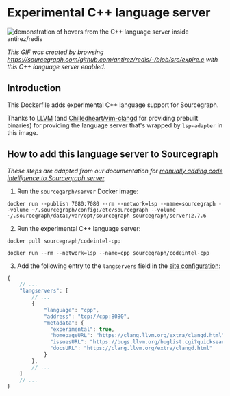 # Experimental C++ language server 

![demonstration of hovers from the C++ language server inside antirez/redis](https://cl.ly/0f401u080U3S/Screen%20Recording%202018-04-30%20at%2012.21%20pm.gif)

*This GIF was created by browsing https://sourcegraph.com/github.com/antirez/redis/-/blob/src/expire.c with this C++ language server enabled.*

## Introduction

This Dockerfile adds experimental C++ language support for Sourcegraph. 

Thanks to [LLVM](https://clang.llvm.org/extra/clangd.html) (and [Chilledheart/vim-clangd](https://github.com/Chilledheart/vim-clangd) for providing prebuilt binaries) for providing the language server that's wrapped by `lsp-adapter` in this image.

## How to add this language server to Sourcegraph

*These steps are adapted from our documentation for [manually adding code intelligence to Sourcegraph server](https://about.sourcegraph.com/docs/code-intelligence/install-manual/).*

1. Run the `sourcegarph/server` Docker image: 

```shell
docker run --publish 7080:7080 --rm --network=lsp --name=sourcegraph --volume ~/.sourcegraph/config:/etc/sourcegraph --volume ~/.sourcegraph/data:/var/opt/sourcegraph sourcegraph/server:2.7.6
```

2. Run the experimental C++ language server:

  ```shell
  docker pull sourcegraph/codeintel-cpp

  docker run --rm --network=lsp --name=cpp sourcegraph/codeintel-cpp
  ```

3. Add the following entry to the `langservers` field in the [site configuration](https://about.sourcegraph.com/docs/config):

  ```js
  {
      // ...
      "langservers": [
          // ...
          {
              "language": "cpp",
              "address": "tcp://cpp:8080",
              "metadata": {
                "experimental": true,
                "homepageURL": "https://clang.llvm.org/extra/clangd.html", 
                "issuesURL": "https://bugs.llvm.org/buglist.cgi?quicksearch=clangd", 
                "docsURL": "https://clang.llvm.org/extra/clangd.html"
              }
          },
          // ...
      ]
      // ...
  }
  ```
